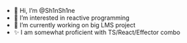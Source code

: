 - 👋 Hi, I’m @Sh1nSh1ne
- 👀 I’m interested in reactive programming
- 🌱 I’m currently working on big LMS project
- ✨ I am somewhat proficient with TS/React/Effector combo

<!---
Sh1nSh1ne/Sh1nSh1ne is a ✨ special ✨ repository because its `README.md` (this file) appears on your GitHub profile.
You can click the Preview link to take a look at your changes.
--->

